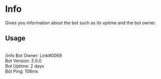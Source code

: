 # Info

Gives you information about the bot such as its uptime and the bot owner.

## Usage

<br />
<DiscordMessages>
	<DiscordMessage profile="user">
		/info
	</DiscordMessage>
	<DiscordMessage profile="bot">
		Bot Owner: Link#0069<br />
        Bot Version: 2.0.0<br />
        Bot Uptime: 2 days<br />
        Bot Ping: 108ms
	</DiscordMessage>
</DiscordMessages>
